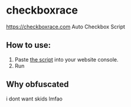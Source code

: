 # checkboxrace
https://checkboxrace.com Auto Checkbox Script

## How to use:
1. Paste [the script](https://raw.githubusercontent.com/fin-github/checkboxrace/main/script.js) into your website console.
2. Run

## Why obfuscated
i dont want skids lmfao
